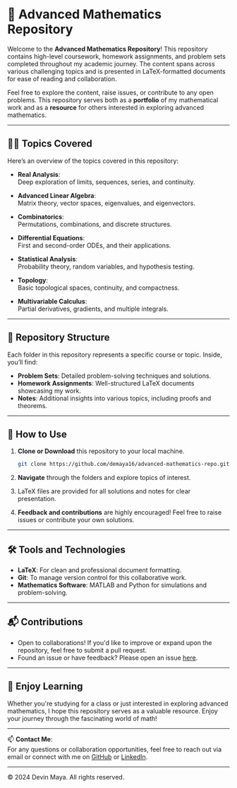 # 🧮 Advanced Mathematics Repository

Welcome to the **Advanced Mathematics Repository**! This repository contains high-level coursework, homework assignments, and problem sets completed throughout my academic journey. The content spans across various challenging topics and is presented in LaTeX-formatted documents for ease of reading and collaboration.

Feel free to explore the content, raise issues, or contribute to any open problems. This repository serves both as a **portfolio** of my mathematical work and as a **resource** for others interested in exploring advanced mathematics.

---

## 🧑‍🏫 Topics Covered

Here’s an overview of the topics covered in this repository:

- **Real Analysis**:  
  Deep exploration of limits, sequences, series, and continuity.

- **Advanced Linear Algebra**:  
  Matrix theory, vector spaces, eigenvalues, and eigenvectors.

- **Combinatorics**:  
  Permutations, combinations, and discrete structures.

- **Differential Equations**:  
  First and second-order ODEs, and their applications.

- **Statistical Analysis**:  
  Probability theory, random variables, and hypothesis testing.

- **Topology**:  
  Basic topological spaces, continuity, and compactness.

- **Multivariable Calculus**:  
  Partial derivatives, gradients, and multiple integrals.

---

## 📂 Repository Structure

Each folder in this repository represents a specific course or topic. Inside, you’ll find:

- **Problem Sets**: Detailed problem-solving techniques and solutions.
- **Homework Assignments**: Well-structured LaTeX documents showcasing my work.
- **Notes**: Additional insights into various topics, including proofs and theorems.

---

## 🚀 How to Use

1. **Clone or Download** this repository to your local machine.
    ```bash
    git clone https://github.com/demaya16/advanced-mathematics-repo.git
    ```

2. **Navigate** through the folders and explore topics of interest.
3. LaTeX files are provided for all solutions and notes for clear presentation.
4. **Feedback and contributions** are highly encouraged! Feel free to raise issues or contribute your own solutions.

---

## 🛠️ Tools and Technologies

- **LaTeX**: For clean and professional document formatting.
- **Git**: To manage version control for this collaborative work.
- **Mathematics Software**: MATLAB and Python for simulations and problem-solving.

---

## 📬 Contributions

- Open to collaborations! If you'd like to improve or expand upon the repository, feel free to submit a pull request.
- Found an issue or have feedback? Please open an issue [here](https://github.com/demaya16/advanced-mathematics-repo/issues).

---

## 📖 Enjoy Learning

Whether you're studying for a class or just interested in exploring advanced mathematics, I hope this repository serves as a valuable resource. Enjoy your journey through the fascinating world of math!

---

📫 **Contact Me**:  
For any questions or collaboration opportunities, feel free to reach out via email or connect with me on [GitHub](https://github.com/demaya16) or [LinkedIn](https://linkedin.com/in/devin-maya16).

---

© 2024 Devin Maya. All rights reserved.

